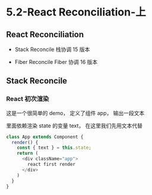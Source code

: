 # 5.2-React Reconciliation-上

## React Reconciliation

* Stack Reconcile   栈协调        15 版本

* Fiber Reconcile   Fiber 协调    16 版本

## Stack Reconcile

### React 初次渲染

这是一个很简单的 demo， 定义了组件 app， 输出一段文本

里面依赖渲染 state 的变量 text， 在这里我们先用文本代替

```js
class App extends Component {
  render() {
    const { text } = this.state;
    return (
      <div className="app">
        react first render
      </div>
    )
  }
}
```